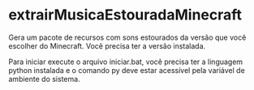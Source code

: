 # extrairMusicaEstouradaMinecraft
Gera um pacote de recursos com sons estourados da versão que você escolher do Minecraft. Você precisa ter a versão instalada.

Para iniciar execute o arquivo iniciar.bat, você precisa ter a linguagem python instalada e o 
  comando py deve estar acessível pela variável de ambiente do sistema.
